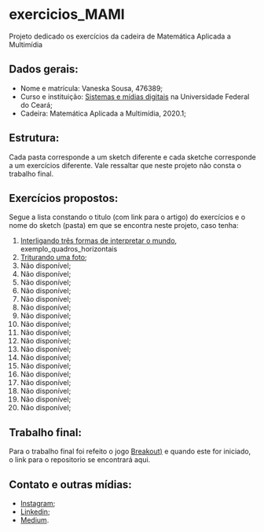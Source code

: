# exercicios_MAMI
Projeto dedicado os exercícios da cadeira de Matemática Aplicada a Multimídia

## Dados gerais:
* Nome e matrícula: Vaneska Sousa, 476389;
* Curso e instituição: [Sistemas e mídias digitais](https://smd.ufc.br/pt/sobre-o-curso/) na Universidade Federal do Ceará;
* Cadeira: Matemática Aplicada a Multimídia, 2020.1;

## Estrutura:
Cada pasta corresponde a um sketch diferente e cada sketche corresponde a um exercícios diferente. Vale ressaltar que neste projeto não consta o trabalho final. 

## Exercícios propostos:
Segue a lista constando o titulo (com link para o artigo) do exercícios e o nome do sketch (pasta) em que se encontra neste projeto, caso tenha:
1. [Interligando três formas de interpretar o mundo](http://bit.ly/mami_linguagens), exemplo_quadros_horizontais
1. [Triturando uma foto](http://bit.ly/mami_triturando_foto);
1. Não disponível;
1. Não disponível;
1. Não disponível;
1. Não disponível;
1. Não disponível;
1. Não disponível;
1. Não disponível;
1. Não disponível;
1. Não disponível;
1. Não disponível;
1. Não disponível;
1. Não disponível;
1. Não disponível;
1. Não disponível;
1. Não disponível;
1. Não disponível;
1. Não disponível;
1. Não disponível;


## Trabalho final:
Para o trabalho final foi refeito o jogo [Breakout)](https://www.youtube.com/watch?v=Cr6z3AyhRr8) e quando este for iniciado, o link para o repositorio se encontrará aqui.

## Contato e outras mídias:
* [Instagram](https://www.instagram.com/vaneska.sousa20/);
* [Linkedin](https://www.linkedin.com/in/vaneska-sousa);
* [Medium](https://medium.com/@vaneskakaren15).

